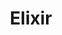 ---
codehost: https://github.com/https://github.com/elixir-lang/elixir
logohandle: elixir-lang
sort: elixir-lang
title: Elixir
twitter: https://x.com/elixirlang
website: https://elixir-lang.org/
wikipedia: https://en.wikipedia.org/wiki/Elixir_(programming_language)
---